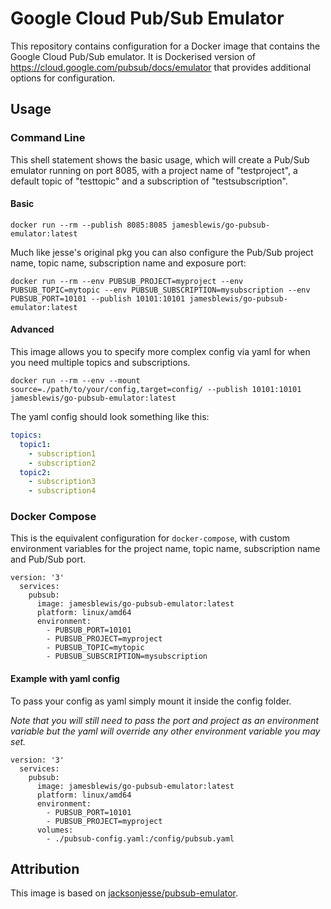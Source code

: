 # Google Cloud Pub/Sub Emulator

This repository contains configuration for a Docker image that contains the Google Cloud Pub/Sub emulator. It is Dockerised version of https://cloud.google.com/pubsub/docs/emulator that provides additional options for configuration.

## Usage

### Command Line
This shell statement shows the basic usage, which will create a Pub/Sub emulator running on port 8085, with a project name of "testproject", a default topic of "testtopic" and a subscription of "testsubscription".

#### Basic

```shell script
docker run --rm --publish 8085:8085 jamesblewis/go-pubsub-emulator:latest
```

Much like jesse's original pkg you can also configure the Pub/Sub project name, topic name, subscription name and exposure port:

```shell script
docker run --rm --env PUBSUB_PROJECT=myproject --env PUBSUB_TOPIC=mytopic --env PUBSUB_SUBSCRIPTION=mysubscription --env PUBSUB_PORT=10101 --publish 10101:10101 jamesblewis/go-pubsub-emulator:latest
```

#### Advanced

This image allows you to specify more complex config via yaml for when you need multiple topics and subscriptions.

```shell script
docker run --rm --env --mount source=./path/to/your/config,target=config/ --publish 10101:10101 jamesblewis/go-pubsub-emulator:latest
```

The yaml config should look something like this:

```yaml
topics:
  topic1:
    - subscription1
    - subscription2
  topic2:
    - subscription3
    - subscription4
```

### Docker Compose

This is the equivalent configuration for `docker-compose`, with custom environment variables for the project name, topic name, subscription name and Pub/Sub port.

```docker-compose
version: '3'
  services:
    pubsub:
      image: jamesblewis/go-pubsub-emulator:latest
      platform: linux/amd64
      environment:
        - PUBSUB_PORT=10101
        - PUBSUB_PROJECT=myproject
        - PUBSUB_TOPIC=mytopic
        - PUBSUB_SUBSCRIPTION=mysubscription
```

#### Example with yaml config

To pass your config as yaml simply mount it inside the config folder. 

_Note that you will still need to pass the port and project as an environment variable but the yaml will override any other environment variable you may set._

```docker-compose
version: '3'
  services:
    pubsub:
      image: jamesblewis/go-pubsub-emulator:latest
      platform: linux/amd64
      environment:
        - PUBSUB_PORT=10101
        - PUBSUB_PROJECT=myproject
      volumes:
        - ./pubsub-config.yaml:/config/pubsub.yaml
```

## Attribution
This image is based on [jacksonjesse/pubsub-emulator](https://github.com/jacksonjesse/pubsub-emulator).
